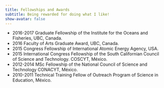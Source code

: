 ```yaml
---
title: Fellowships and Awards
subtitle: Being rewarded for doing what I like!
show-avatar: false
---
```


 * 2016-2017 Graduate Fellowship of the Institute for the Oceans and Fisheries, UBC, Canada.
 * 2016 Faculty of Arts Graduate Award, UBC, Canada.
 * 2015 Congress Fellowship of International Atomic Energy Agency, USA.
 * 2015 International Congress Fellowship of the South Californian Council of Science and Technology. COSCYT, México. 
 * 2012-2014 MSc Fellowship of the National Council of Science and Technology CONACYT, México.
 * 2010-2011 Technical Training Fellow of Outreach Program of Science in Education, México.
